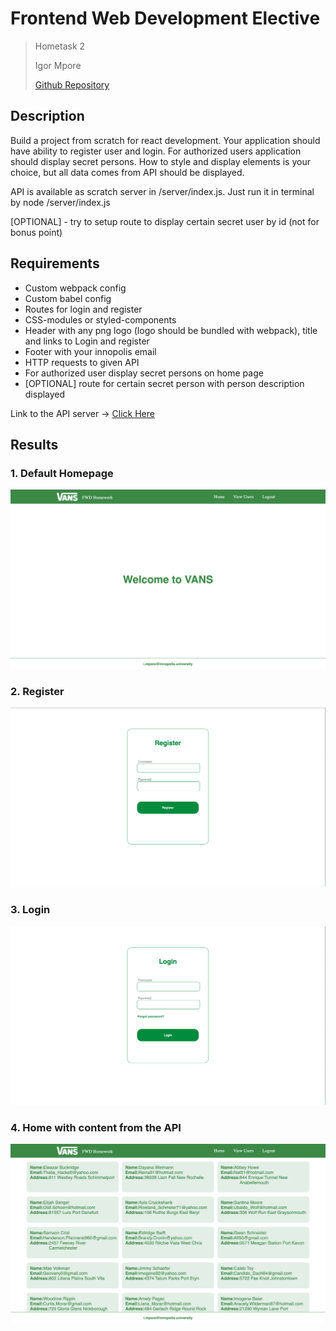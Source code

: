 # Frontend Web Development Elective

> Hometask 2
>
> Igor Mpore
>
> [Github Repository](https://github.com/desmigor/fwd-homework-2)

## Description

Build a project from scratch for react development. Your application should have ability to register user and login. For authorized users application should display secret persons. How to style and display elements is your choice, but all data comes from API should be displayed.

API is available as scratch server in /server/index.js. Just run it in terminal by node /server/index.js

[OPTIONAL] - try to setup route to display certain secret user by id (not for bonus point)

## Requirements

- Custom webpack config
- Custom babel config
- Routes for login and register
- CSS-modules or styled-components
- Header with any png logo (logo should be bundled with webpack), title and links to Login and register
- Footer with your innopolis email
- HTTP requests to given API
- For authorized user display secret persons on home page
- [OPTIONAL] route for certain secret person with person description displayed

Link to the API server -> [Click Here](https://github.com/nekitboy/JS-beginer-course/tree/react-ecosystem-homework/server)

## Results

### 1. Default Homepage

![Home default](https://github.com/desmigor/fwd-homework-2/blob/main/screenshoots/home-default.png)

### 2. Register

![Register](https://github.com/desmigor/fwd-homework-2/blob/main/screenshoots/register.png)

### 3. Login

![Login](https://github.com/desmigor/fwd-homework-2/blob/main/screenshoots/login.png)

### 4. Home with content from the API

![Home with content](https://github.com/desmigor/fwd-homework-2/blob/main/screenshoots/home-content.png)
